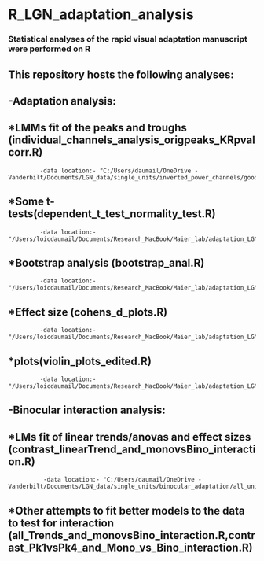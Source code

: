 # R_LGN_adaptation_analysis
### Statistical analyses of the rapid visual adaptation manuscript were performed on R
## This repository hosts the following analyses:
## -Adaptation analysis:
## *LMMs fit of the peaks and troughs (individual_channels_analysis_origpeaks_KRpvalcorr.R)
             -data location:- "C:/Users/daumail/OneDrive - Vanderbilt/Documents/LGN_data/single_units/inverted_power_channels/good_single_units_data_4bumps_more/new_peak_alignment_anal/su_peaks_03032020_corrected/orig_peak_values/*.mat"
## *Some t-tests(dependent_t_test_normality_test.R)
             -data location:- "/Users/loicdaumail/Documents/Research_MacBook/Maier_lab/adaptation_LGN_project/R/all_raw_mean_data_peaks.mat"
## *Bootstrap analysis (bootstrap_anal.R)
             -data location:- "/Users/loicdaumail/Documents/Research_MacBook/Maier_lab/adaptation_LGN_project/R/all_raw_mean_data_peaks.mat"
## *Effect size (cohens_d_plots.R)
             -data location:-"/Users/loicdaumail/Documents/Research_MacBook/Maier_lab/adaptation_LGN_project/R/all_raw_mean_data_peaks.mat"
## *plots(violin_plots_edited.R)
             -data location:-"/Users/loicdaumail/Documents/Research_MacBook/Maier_lab/adaptation_LGN_project/R/all_norm_mean_data_peaks.mat"
## -Binocular interaction analysis:
## *LMs fit of linear trends/anovas and effect sizes (contrast_linearTrend_and_monovsBino_interaction.R)
              -data location:- "C:/Users/daumail/OneDrive - Vanderbilt/Documents/LGN_data/single_units/binocular_adaptation/all_units/all_orig_bs_zscore_trials.mat"
## *Other attempts to fit better models to the data to test for interaction (all_Trends_and_monovsBino_interaction.R,contrast_Pk1vsPk4_and_Mono_vs_Bino_interaction.R)
